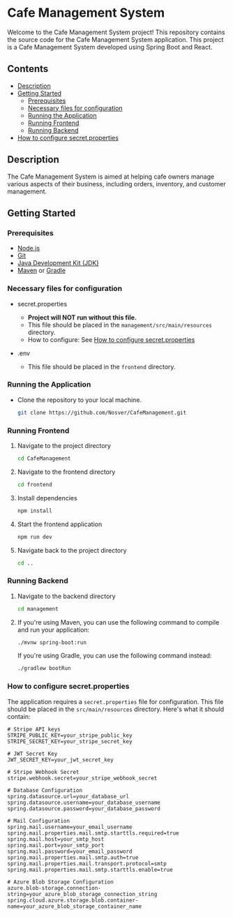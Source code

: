 # Cafe Management System

Welcome to the Cafe Management System project! This repository contains the source code for the Cafe Management System application. This project is a Cafe Management System developed using Spring Boot and React.

## Contents
- [Description](#description)
- [Getting Started](#getting-started)
  - [Prerequisites](#prerequisites)
  - [Necessary files for configuration](#necessary-files-for-configuration)
  - [Running the Application](#running-the-application)
  - [Running Frontend](#running-frontend)
  - [Running Backend](#running-backend)
- [How to configure secret.properties](#how-to-configure-secretproperties)

## Description

The Cafe Management System is aimed at helping cafe owners manage various aspects of their business, including orders, inventory, and customer management.

## Getting Started

### Prerequisites
- [Node.js](https://nodejs.org/)
- [Git](https://git-scm.com/)
- [Java Development Kit (JDK)](https://www.oracle.com/java/technologies/javase-jdk11-downloads.html)
- [Maven](https://maven.apache.org/) or [Gradle](https://gradle.org/)

### Necessary files for configuration

- secret.properties
  - **Project will NOT run without this file.**  
  - This file should be placed in the `management/src/main/resources` directory.
  - How to configure: See [How to configure secret.properties](#how-to-configure-secretproperties)

- .env
  - This file should be placed in the `frontend` directory.
  
### Running the Application

- Clone the repository to your local machine.
   ```bash
   git clone https://github.com/Nosver/CafeManagement.git
   ```

### Running Frontend 

1. Navigate to the project directory
   ```bash
   cd CafeManagement
   ```

2. Navigate to the frontend directory
   ```bash
   cd frontend
   ```

3. Install dependencies
   ```bash
   npm install
   ```

4. Start the frontend application
   ```bash
   npm run dev
   ```

5. Navigate back to the project directory
   ```bash
   cd ..
   ```
   
### Running Backend

1. Navigate to the backend directory
   ```bash
   cd management
   ```

2. If you're using Maven, you can use the following command to compile and run your application:
   ```bash
   ./mvnw spring-boot:run
   ```

   If you're using Gradle, you can use the following command instead:
   ```bash
   ./gradlew bootRun
   ```

### How to configure secret.properties

The application requires a `secret.properties` file for configuration. This file should be placed in the `src/main/resources` directory. Here's what it should contain:

```java-properties
# Stripe API keys
STRIPE_PUBLIC_KEY=your_stripe_public_key
STRIPE_SECRET_KEY=your_stripe_secret_key

# JWT Secret Key
JWT_SECRET_KEY=your_jwt_secret_key

# Stripe Webhook Secret
stripe.webhook.secret=your_stripe_webhook_secret

# Database Configuration
spring.datasource.url=your_database_url
spring.datasource.username=your_database_username
spring.datasource.password=your_database_password

# Mail Configuration
spring.mail.username=your_email_username
spring.mail.properties.mail.smtp.starttls.required=true
spring.mail.host=your_smtp_host
spring.mail.port=your_smtp_port
spring.mail.password=your_email_password
spring.mail.properties.mail.smtp.auth=true
spring.mail.properties.mail.transport.protocol=smtp
spring.mail.properties.mail.smtp.starttls.enable=true

# Azure Blob Storage Configuration
azure.blob-storage.connection-string=your_azure_blob_storage_connection_string
spring.cloud.azure.storage.blob.container-name=your_azure_blob_storage_container_name

